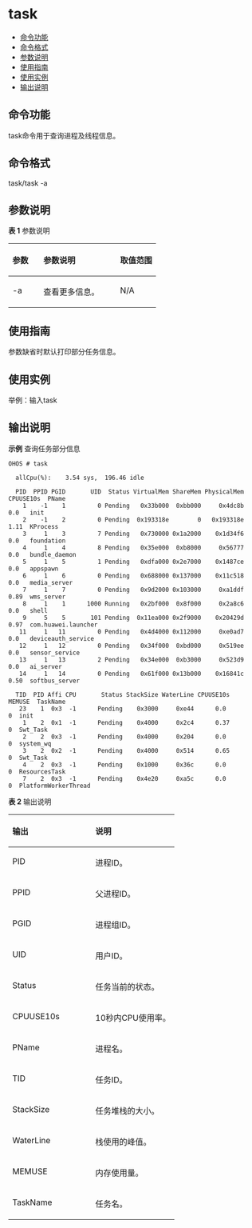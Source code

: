 # task<a name="ZH-CN_TOPIC_0000001179845923"></a>

-   [命令功能](#section0533181714106)
-   [命令格式](#section1014412308101)
-   [参数说明](#section116057158506)
-   [使用指南](#section2053502951112)
-   [使用实例](#section12629113381116)
-   [输出说明](#section19299103465015)

## 命令功能<a name="section0533181714106"></a>

task命令用于查询进程及线程信息。

## 命令格式<a name="section1014412308101"></a>

task/task -a

## 参数说明<a name="section116057158506"></a>

**表 1**  参数说明

<a name="table672mcpsimp"></a>
<table><thead align="left"><tr id="row678mcpsimp"><th class="cellrowborder" valign="top" width="21%" id="mcps1.2.4.1.1"><p id="p680mcpsimp"><a name="p680mcpsimp"></a><a name="p680mcpsimp"></a>参数</p>
</th>
<th class="cellrowborder" valign="top" width="52%" id="mcps1.2.4.1.2"><p id="p682mcpsimp"><a name="p682mcpsimp"></a><a name="p682mcpsimp"></a>参数说明</p>
</th>
<th class="cellrowborder" valign="top" width="27%" id="mcps1.2.4.1.3"><p id="p684mcpsimp"><a name="p684mcpsimp"></a><a name="p684mcpsimp"></a>取值范围</p>
</th>
</tr>
</thead>
<tbody><tr id="row685mcpsimp"><td class="cellrowborder" valign="top" width="21%" headers="mcps1.2.4.1.1 "><p id="p687mcpsimp"><a name="p687mcpsimp"></a><a name="p687mcpsimp"></a>-a</p>
</td>
<td class="cellrowborder" valign="top" width="52%" headers="mcps1.2.4.1.2 "><p id="p689mcpsimp"><a name="p689mcpsimp"></a><a name="p689mcpsimp"></a>查看更多信息。</p>
</td>
<td class="cellrowborder" valign="top" width="27%" headers="mcps1.2.4.1.3 "><p id="p691mcpsimp"><a name="p691mcpsimp"></a><a name="p691mcpsimp"></a>N/A</p>
</td>
</tr>
</tbody>
</table>

## 使用指南<a name="section2053502951112"></a>

参数缺省时默认打印部分任务信息。

## 使用实例<a name="section12629113381116"></a>

举例：输入task

## 输出说明<a name="section19299103465015"></a>

**示例**  查询任务部分信息

```shell
OHOS # task

  allCpu(%):    3.54 sys,  196.46 idle

  PID  PPID PGID       UID  Status VirtualMem ShareMem PhysicalMem CPUUSE10s  PName
    1    -1    1         0 Pending   0x33b000  0xbb000     0x4dc8b      0.0   init
    2    -1    2         0 Pending  0x193318e        0   0x193318e      1.11  KProcess
    3     1    3         7 Pending   0x730000 0x1a2000    0x1d34f6      0.0   foundation
    4     1    4         8 Pending   0x35e000  0xb8000     0x56777      0.0   bundle_daemon
    5     1    5         1 Pending   0xdfa000 0x2e7000    0x1487ce      0.0   appspawn
    6     1    6         0 Pending   0x688000 0x137000    0x11c518      0.0   media_server
    7     1    7         0 Pending   0x9d2000 0x103000     0xa1ddf      0.89  wms_server
    8     1    1      1000 Running   0x2bf000  0x8f000     0x2a8c6      0.0   shell
    9     5    5       101 Pending  0x11ea000 0x2f9000    0x20429d      0.97  com.huawei.launcher
   11     1   11         0 Pending   0x4d4000 0x112000     0xe0ad7      0.0   deviceauth_service
   12     1   12         0 Pending   0x34f000  0xbd000     0x519ee      0.0   sensor_service
   13     1   13         2 Pending   0x34e000  0xb3000     0x523d9      0.0   ai_server
   14     1   14         0 Pending   0x61f000 0x13b000    0x16841c      0.50  softbus_server

  TID  PID Affi CPU       Status StackSize WaterLine CPUUSE10s    MEMUSE  TaskName
   23    1  0x3  -1      Pending    0x3000     0xe44      0.0           0  init
    1    2  0x1  -1      Pending    0x4000     0x2c4      0.37          0  Swt_Task
    2    2  0x3  -1      Pending    0x4000     0x204      0.0           0  system_wq
    3    2  0x2  -1      Pending    0x4000     0x514      0.65          0  Swt_Task
    4    2  0x3  -1      Pending    0x1000     0x36c      0.0           0  ResourcesTask
    7    2  0x3  -1      Pending    0x4e20     0xa5c      0.0           0  PlatformWorkerThread
```

**表 2**  输出说明

<a name="table809mcpsimp"></a>
<table><thead align="left"><tr id="row814mcpsimp"><th class="cellrowborder" valign="top" width="50%" id="mcps1.2.3.1.1"><p id="p816mcpsimp"><a name="p816mcpsimp"></a><a name="p816mcpsimp"></a>输出</p>
</th>
<th class="cellrowborder" valign="top" width="50%" id="mcps1.2.3.1.2"><p id="p818mcpsimp"><a name="p818mcpsimp"></a><a name="p818mcpsimp"></a>说明</p>
</th>
</tr>
</thead>
<tbody><tr id="row20360171311398"><td class="cellrowborder" valign="top" width="50%" headers="mcps1.2.3.1.1 "><p id="p123611139397"><a name="p123611139397"></a><a name="p123611139397"></a>PID</p>
</td>
<td class="cellrowborder" valign="top" width="50%" headers="mcps1.2.3.1.2 "><p id="p3361171333920"><a name="p3361171333920"></a><a name="p3361171333920"></a>进程ID。</p>
</td>
</tr>
<tr id="row262535153913"><td class="cellrowborder" valign="top" width="50%" headers="mcps1.2.3.1.1 "><p id="p862625163918"><a name="p862625163918"></a><a name="p862625163918"></a>PPID</p>
</td>
<td class="cellrowborder" valign="top" width="50%" headers="mcps1.2.3.1.2 "><p id="p1062611511398"><a name="p1062611511398"></a><a name="p1062611511398"></a>父进程ID。</p>
</td>
</tr>
<tr id="row9683953153916"><td class="cellrowborder" valign="top" width="50%" headers="mcps1.2.3.1.1 "><p id="p76831753103915"><a name="p76831753103915"></a><a name="p76831753103915"></a>PGID</p>
</td>
<td class="cellrowborder" valign="top" width="50%" headers="mcps1.2.3.1.2 "><p id="p2068355383916"><a name="p2068355383916"></a><a name="p2068355383916"></a>进程组ID。</p>
</td>
</tr>
<tr id="row85721136402"><td class="cellrowborder" valign="top" width="50%" headers="mcps1.2.3.1.1 "><p id="p8572151313402"><a name="p8572151313402"></a><a name="p8572151313402"></a>UID</p>
</td>
<td class="cellrowborder" valign="top" width="50%" headers="mcps1.2.3.1.2 "><p id="p55721813164013"><a name="p55721813164013"></a><a name="p55721813164013"></a>用户ID。</p>
</td>
</tr>
<tr id="row19180126151415"><td class="cellrowborder" valign="top" width="50%" headers="mcps1.2.3.1.1 "><p id="p836mcpsimp"><a name="p836mcpsimp"></a><a name="p836mcpsimp"></a>Status</p>
</td>
<td class="cellrowborder" valign="top" width="50%" headers="mcps1.2.3.1.2 "><p id="p838mcpsimp"><a name="p838mcpsimp"></a><a name="p838mcpsimp"></a>任务当前的状态。</p>
</td>
</tr>
<tr id="row511517331702"><td class="cellrowborder" valign="top" width="50%" headers="mcps1.2.3.1.1 "><p id="p2116833506"><a name="p2116833506"></a><a name="p2116833506"></a>CPUUSE10s</p>
</td>
<td class="cellrowborder" valign="top" width="50%" headers="mcps1.2.3.1.2 "><p id="p2011611331604"><a name="p2011611331604"></a><a name="p2011611331604"></a>10秒内CPU使用率。</p>
</td>
</tr>
<tr id="row136191839311"><td class="cellrowborder" valign="top" width="50%" headers="mcps1.2.3.1.1 "><p id="p66199397110"><a name="p66199397110"></a><a name="p66199397110"></a>PName</p>
</td>
<td class="cellrowborder" valign="top" width="50%" headers="mcps1.2.3.1.2 "><p id="p11619153916110"><a name="p11619153916110"></a><a name="p11619153916110"></a>进程名。</p>
</td>
</tr>
<tr id="row824mcpsimp"><td class="cellrowborder" valign="top" width="50%" headers="mcps1.2.3.1.1 "><p id="p826mcpsimp"><a name="p826mcpsimp"></a><a name="p826mcpsimp"></a>TID</p>
</td>
<td class="cellrowborder" valign="top" width="50%" headers="mcps1.2.3.1.2 "><p id="p828mcpsimp"><a name="p828mcpsimp"></a><a name="p828mcpsimp"></a>任务ID。</p>
</td>
</tr>
<tr id="row839mcpsimp"><td class="cellrowborder" valign="top" width="50%" headers="mcps1.2.3.1.1 "><p id="p841mcpsimp"><a name="p841mcpsimp"></a><a name="p841mcpsimp"></a>StackSize</p>
</td>
<td class="cellrowborder" valign="top" width="50%" headers="mcps1.2.3.1.2 "><p id="p843mcpsimp"><a name="p843mcpsimp"></a><a name="p843mcpsimp"></a>任务堆栈的大小。</p>
</td>
</tr>
<tr id="row844mcpsimp"><td class="cellrowborder" valign="top" width="50%" headers="mcps1.2.3.1.1 "><p id="p846mcpsimp"><a name="p846mcpsimp"></a><a name="p846mcpsimp"></a>WaterLine</p>
</td>
<td class="cellrowborder" valign="top" width="50%" headers="mcps1.2.3.1.2 "><p id="p848mcpsimp"><a name="p848mcpsimp"></a><a name="p848mcpsimp"></a>栈使用的峰值。</p>
</td>
</tr>
<tr id="row10188146131813"><td class="cellrowborder" valign="top" width="50%" headers="mcps1.2.3.1.1 "><p id="p218912671818"><a name="p218912671818"></a><a name="p218912671818"></a>MEMUSE</p>
</td>
<td class="cellrowborder" valign="top" width="50%" headers="mcps1.2.3.1.2 "><p id="p1518926151810"><a name="p1518926151810"></a><a name="p1518926151810"></a>内存使用量。</p>
</td>
</tr>
<tr id="row45465584313"><td class="cellrowborder" valign="top" width="50%" headers="mcps1.2.3.1.1 "><p id="p821mcpsimp"><a name="p821mcpsimp"></a><a name="p821mcpsimp"></a>TaskName</p>
</td>
<td class="cellrowborder" valign="top" width="50%" headers="mcps1.2.3.1.2 "><p id="p823mcpsimp"><a name="p823mcpsimp"></a><a name="p823mcpsimp"></a>任务名。</p>
</td>
</tr>
</tbody>
</table>
